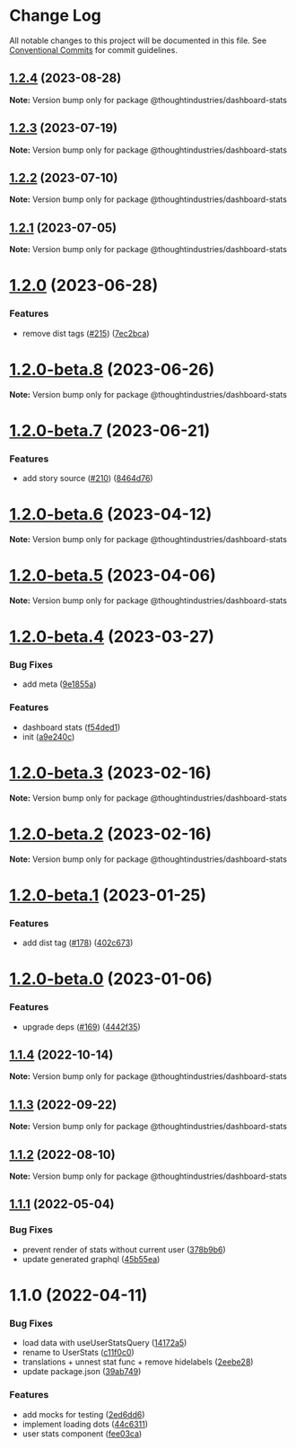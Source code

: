 # Change Log

All notable changes to this project will be documented in this file.
See [Conventional Commits](https://conventionalcommits.org) for commit guidelines.

## [1.2.4](https://github.com/thoughtindustries/helium/compare/@thoughtindustries/dashboard-stats@1.2.3...@thoughtindustries/dashboard-stats@1.2.4) (2023-08-28)

**Note:** Version bump only for package @thoughtindustries/dashboard-stats





## [1.2.3](https://github.com/thoughtindustries/helium/compare/@thoughtindustries/dashboard-stats@1.2.2...@thoughtindustries/dashboard-stats@1.2.3) (2023-07-19)

**Note:** Version bump only for package @thoughtindustries/dashboard-stats





## [1.2.2](https://github.com/thoughtindustries/helium/compare/@thoughtindustries/dashboard-stats@1.2.1...@thoughtindustries/dashboard-stats@1.2.2) (2023-07-10)

**Note:** Version bump only for package @thoughtindustries/dashboard-stats





## [1.2.1](https://github.com/thoughtindustries/helium/compare/@thoughtindustries/dashboard-stats@1.2.0...@thoughtindustries/dashboard-stats@1.2.1) (2023-07-05)

**Note:** Version bump only for package @thoughtindustries/dashboard-stats





# [1.2.0](https://github.com/thoughtindustries/helium/compare/@thoughtindustries/dashboard-stats@1.2.0-beta.8...@thoughtindustries/dashboard-stats@1.2.0) (2023-06-28)


### Features

* remove dist tags ([#215](https://github.com/thoughtindustries/helium/issues/215)) ([7ec2bca](https://github.com/thoughtindustries/helium/commit/7ec2bca0750325fe2d6c2528973846d86c082844))





# [1.2.0-beta.8](https://github.com/thoughtindustries/helium/compare/@thoughtindustries/dashboard-stats@1.2.0-beta.7...@thoughtindustries/dashboard-stats@1.2.0-beta.8) (2023-06-26)

**Note:** Version bump only for package @thoughtindustries/dashboard-stats





# [1.2.0-beta.7](https://github.com/thoughtindustries/helium/compare/@thoughtindustries/dashboard-stats@1.2.0-beta.6...@thoughtindustries/dashboard-stats@1.2.0-beta.7) (2023-06-21)


### Features

* add story source ([#210](https://github.com/thoughtindustries/helium/issues/210)) ([8464d76](https://github.com/thoughtindustries/helium/commit/8464d768f557e74e61bf9e1ebf43605e9bcbd6bd))





# [1.2.0-beta.6](https://github.com/thoughtindustries/helium/compare/@thoughtindustries/dashboard-stats@1.2.0-beta.4...@thoughtindustries/dashboard-stats@1.2.0-beta.6) (2023-04-12)

**Note:** Version bump only for package @thoughtindustries/dashboard-stats





# [1.2.0-beta.5](https://github.com/thoughtindustries/helium/compare/@thoughtindustries/dashboard-stats@1.2.0-beta.4...@thoughtindustries/dashboard-stats@1.2.0-beta.5) (2023-04-06)

**Note:** Version bump only for package @thoughtindustries/dashboard-stats





# [1.2.0-beta.4](https://github.com/thoughtindustries/helium/compare/@thoughtindustries/dashboard-stats@1.2.0-beta.3...@thoughtindustries/dashboard-stats@1.2.0-beta.4) (2023-03-27)


### Bug Fixes

* add meta ([9e1855a](https://github.com/thoughtindustries/helium/commit/9e1855a035237e4005cb4cfeca0a62983c7d079e))


### Features

* dashboard stats ([f54ded1](https://github.com/thoughtindustries/helium/commit/f54ded159aad712ea91ef07bbd0e2b81bf63caf8))
* init ([a9e240c](https://github.com/thoughtindustries/helium/commit/a9e240c1dd472ba2fc6b6ced72492614abcbf6c9))





# [1.2.0-beta.3](https://github.com/thoughtindustries/helium/compare/@thoughtindustries/dashboard-stats@1.2.0-beta.1...@thoughtindustries/dashboard-stats@1.2.0-beta.3) (2023-02-16)

**Note:** Version bump only for package @thoughtindustries/dashboard-stats





# [1.2.0-beta.2](https://github.com/thoughtindustries/helium/compare/@thoughtindustries/dashboard-stats@1.2.0-beta.1...@thoughtindustries/dashboard-stats@1.2.0-beta.2) (2023-02-16)

**Note:** Version bump only for package @thoughtindustries/dashboard-stats





# [1.2.0-beta.1](https://github.com/thoughtindustries/helium/compare/@thoughtindustries/dashboard-stats@1.2.0-beta.0...@thoughtindustries/dashboard-stats@1.2.0-beta.1) (2023-01-25)


### Features

* add dist tag ([#178](https://github.com/thoughtindustries/helium/issues/178)) ([402c673](https://github.com/thoughtindustries/helium/commit/402c67371b68a72d488c977701551b8a91ef5959))





# [1.2.0-beta.0](https://github.com/thoughtindustries/helium/compare/@thoughtindustries/dashboard-stats@1.1.4...@thoughtindustries/dashboard-stats@1.2.0-beta.0) (2023-01-06)


### Features

* upgrade deps ([#169](https://github.com/thoughtindustries/helium/issues/169)) ([4442f35](https://github.com/thoughtindustries/helium/commit/4442f35f6013119bb5e9baf154bdab9a3583b543))





## [1.1.4](https://github.com/thoughtindustries/helium/compare/@thoughtindustries/dashboard-stats@1.1.3...@thoughtindustries/dashboard-stats@1.1.4) (2022-10-14)

**Note:** Version bump only for package @thoughtindustries/dashboard-stats





## [1.1.3](https://github.com/thoughtindustries/helium/compare/@thoughtindustries/dashboard-stats@1.1.2...@thoughtindustries/dashboard-stats@1.1.3) (2022-09-22)

**Note:** Version bump only for package @thoughtindustries/dashboard-stats





## [1.1.2](https://github.com/thoughtindustries/helium/compare/@thoughtindustries/dashboard-stats@1.1.1...@thoughtindustries/dashboard-stats@1.1.2) (2022-08-10)

**Note:** Version bump only for package @thoughtindustries/dashboard-stats





## [1.1.1](https://github.com/thoughtindustries/helium/compare/@thoughtindustries/dashboard-stats@1.1.0...@thoughtindustries/dashboard-stats@1.1.1) (2022-05-04)


### Bug Fixes

* prevent render of stats without current user ([378b9b6](https://github.com/thoughtindustries/helium/commit/378b9b6cfad169aaa590ff4e5102983aed24969f))
* update generated graphql ([45b55ea](https://github.com/thoughtindustries/helium/commit/45b55ea28bceff26d66fd43740c6625aeec4cf80))





# 1.1.0 (2022-04-11)


### Bug Fixes

* load data with useUserStatsQuery ([14172a5](https://github.com/thoughtindustries/helium/commit/14172a51c8e8234c4e72d525d6a4e082d69f2ac4))
* rename to UserStats ([c11f0c0](https://github.com/thoughtindustries/helium/commit/c11f0c09739faae73cd40d0e1bf13a9510b2a351))
* translations + unnest stat func + remove hidelabels ([2eebe28](https://github.com/thoughtindustries/helium/commit/2eebe280e7f07bb05c6a35bc285ed9a7a0dfdf94))
* update package.json ([39ab749](https://github.com/thoughtindustries/helium/commit/39ab749c876925fdbe6fb19574cb1b82365be081))


### Features

* add mocks for testing ([2ed6dd6](https://github.com/thoughtindustries/helium/commit/2ed6dd654213bc7bd5b5cab5880e534312859325))
* implement loading dots ([44c6311](https://github.com/thoughtindustries/helium/commit/44c63111fb9b31d6630511eb57e3496d180b82cd))
* user stats component ([fee03ca](https://github.com/thoughtindustries/helium/commit/fee03caa27ee5cade3664caac3ebd832c8fd421d))
